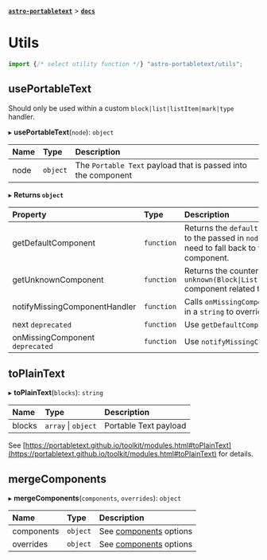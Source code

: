 [**`astro-portabletext`**](../README.md) > [**`docs`**](README.md)

# Utils

```ts
import {/* select utility function */} "astro-portabletext/utils";
```

## usePortableText

Should only be used within a custom `block|list|listItem|mark|type` handler.

&#9656; **usePortableText**(`node`): `object`

| Name | Type     | Description                                                   |
| :--- | :------- | :------------------------------------------------------------ |
| node | `object` | The `Portable Text` payload that is passed into the component |

&#9656; **Returns `object`**

| Property                        | Type       | Description                                                                                                                      |
| :------------------------------ | :--------- | :------------------------------------------------------------------------------------------------------------------------------- |
| getDefaultComponent             | `function` | Returns the `default` component related to the passed in `node`. Use this when you need to fall back to the `default` component. |
| getUnknownComponent             | `function` | Returns the counterpart `unknown(Block\|List\|ListItem\|Mark\|Type)` component related to the passed in `node`.                  |
| notifyMissingComponentHandler   | `function` | Calls `onMissingComponent` handler. Pass in a `string` to override `default` message.                                            |
| next `deprecated`               | `function` | Use `getDefaultComponent`                                                                                                        |
| onMissingComponent `deprecated` | `function` | Use `notifyMissingComponentHandler`                                                                                              |

## toPlainText

&#9656; **toPlainText**(`blocks`): `string`

| Name   | Type                | Description           |
| :----- | :------------------ | :-------------------- |
| blocks | `array` \| `object` | Portable Text payload |

See [https://portabletext.github.io/toolkit/modules.html#toPlainText](https://portabletext.github.io/toolkit/modules.html#toPlainText) for details.

## mergeComponents

&#9656; **mergeComponents**(`components`, `overrides`): `object`

| Name       | Type     | Description                                                    |
| :--------- | :------- | :------------------------------------------------------------- |
| components | `object` | See [components](portabletext-component.md#components) options |
| overrides  | `object` | See [components](portabletext-component.md#components) options |
